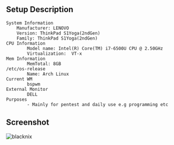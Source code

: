 Setup Description
-----------------
```
System Information
	Manufacturer: LENOVO
	Version: ThinkPad S1Yoga(2ndGen)
	Family: ThinkPad S1Yoga(2ndGen)
CPU Information
        Model name: Intel(R) Core(TM) i7-6500U CPU @ 2.50GHz
        Virtualization:  VT-x
Mem Information
        MemTotal: 8GB
/etc/os-release
        Name: Arch Linux
Current WM
        bspwm
External Monitor
        DELL
Purposes
        - Mainly for pentest and daily use e.g programming etc
```

Screenshot
----------
![blacknix](https://imgur.com/sbc7Dzi.png)
